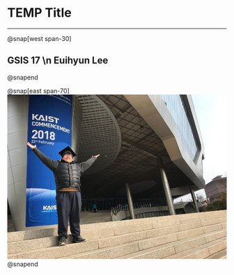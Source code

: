# TEMP Title

---

@snap[west span-30]
## GSIS 17 \n Euihyun Lee
@snapend

@snap[east span-70]
![](assets/img/graduation.jpg)
@snapend
